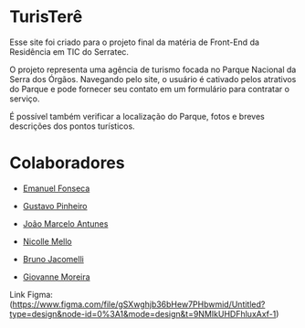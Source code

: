 # TurisTerê

Esse site foi criado para o projeto final da matéria de Front-End da Residência em TIC do Serratec.

O projeto representa uma agência de turismo focada no Parque Nacional da Serra dos Órgãos. 
Navegando pelo site, o usuário é cativado pelos atrativos do Parque e pode fornecer seu contato em um formulário para contratar o serviço. 

É possível também verificar a localização do Parque, fotos e breves descrições dos pontos turísticos.

# Colaboradores

- [Emanuel Fonseca](https://www.linkedin.com/in/emanuel-f-2565181b6/?utm_source=share&utm_campaign=share_via&utm_content=profile&utm_medium=android_app)

- [Gustavo Pinheiro](https://www.linkedin.com/in/gustavopinheiro-/)

- [João Marcelo Antunes](https://www.linkedin.com/in/joao-marcelo-antunes/)

- [Nicolle Mello](https://www.linkedin.com/in/nimellodev)

- [Bruno Jacomelli](https://www.linkedin.com/in/bruno-jacomelli-80b20818a/)

- [Giovanne Moreira](https://www.linkedin.com/in/giovanne-moreira-1158b3266/?utm_source=share&utm_campaign=share_via&utm_content=profile&utm_medium=android_app)

Link Figma: (https://www.figma.com/file/gSXwghjb36bHew7PHbwmid/Untitled?type=design&node-id=0%3A1&mode=design&t=9NMIkUHDFhluxAxf-1)
